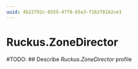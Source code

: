 ```yaml
---
uuid: 4b22f92c-6555-47f8-b5a3-f162f8162ce1
---
```



# Ruckus.ZoneDirector


#TODO: ## Describe *Ruckus.ZoneDirector* profile

